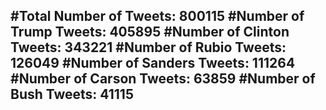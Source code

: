 #Total Number of Tweets: 800115 
#Number of Trump Tweets: 405895
#Number of Clinton Tweets: 343221
#Number of Rubio Tweets: 126049
#Number of Sanders Tweets: 111264
#Number of Carson Tweets: 63859
#Number of Bush Tweets: 41115
---
